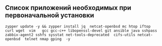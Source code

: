 ## Список приложений необходимых при первоначальной установки 
```
zypper update -y && zypper install jq  netcat-openbsd mc htop iftop curl wget  vim   gcc gcc-c++ libopenssl-devel git ansible java sshpass zabbix-agent2 sshfs sysstat net-tools-deprecated  cifs-utils netcat-openbsd  telnet nmap gping  -y 
```


